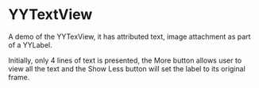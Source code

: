 # YYTextView
A demo of the YYTexView, it has attributed text, image attachment as part of a YYLabel. 

Initially, only 4 lines of text is presented, the More button allows user to view all the text and the Show Less button will set the label to its original frame.
